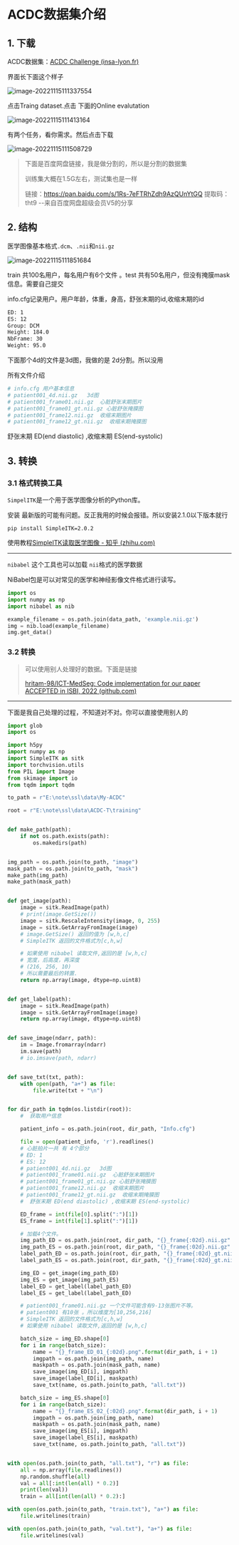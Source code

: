 # ACDC数据集介绍



## 1. 下载



ACDC数据集：[ACDC Challenge (insa-lyon.fr)](https://acdc.creatis.insa-lyon.fr/description/databases.html)

界面长下面这个样子

![image-20221115111337554](https://resource-joker.oss-cn-beijing.aliyuncs.com/picture/image-20221115111337554.png)

点击Traing dataset.点击 下面的Online evalutation

![image-20221115111413164](https://resource-joker.oss-cn-beijing.aliyuncs.com/picture/image-20221115111413164.png)

有两个任务，看你需求。然后点击下载

![image-20221115111508729](https://resource-joker.oss-cn-beijing.aliyuncs.com/picture/image-20221115111508729.png)



>下面是百度网盘链接，我是做分割的，所以是分割的数据集
>
>训练集大概在1.5G左右，测试集也是一样
>
>链接：https://pan.baidu.com/s/1Rs-7eFTRhZdh9AzQUnYtGQ 
>提取码：tht9 
>--来自百度网盘超级会员V5的分享

## 2. 结构

医学图像基本格式`.dcm`、`.nii`和`nii.gz`

![image-20221115111851684](https://resource-joker.oss-cn-beijing.aliyuncs.com/picture/image-20221115111851684.png)



train 共100名用户，每名用户有6个文件 。test 共有50名用户，但没有掩膜mask信息。需要自己提交

info.cfg记录用户。用户年龄，体重，身高，舒张末期的id,收缩末期的id

~~~bash
ED: 1
ES: 12
Group: DCM
Height: 184.0
NbFrame: 30
Weight: 95.0
~~~

下面那个4d的文件是3d图，我做的是 2d分割。所以没用

所有文件介绍

~~~bash
# info.cfg 用户基本信息
# patient001_4d.nii.gz   3d图
# patient001_frame01.nii.gz  心脏舒张末期图片
# patient001_frame01_gt.nii.gz 心脏舒张掩膜图
# patient001_frame12.nii.gz  收缩末期图片
# patient001_frame12_gt.nii.gz  收缩末期掩膜图
~~~

舒张末期 ED(end diastolic) ,收缩末期 ES(end-systolic)



## 3. 转换

### 3.1 格式转换工具

`SimpelITK`是一个用于医学图像分析的Python库。

安装 最新版的可能有问题。反正我用的时候会报错。所以安装2.1.0以下版本就行

~~~
pip install SimpleITK=2.0.2
~~~

使用教程[SimpleITK读取医学图像 - 知乎 (zhihu.com)](https://zhuanlan.zhihu.com/p/360556496)

----

`nibabel` 这个工具也可以加载 `nii`格式的医学数据

NiBabel包是可以对常见的医学和神经影像文件格式进行读写。

~~~python
import os
import numpy as np
import nibabel as nib

example_filename = os.path.join(data_path, 'example.nii.gz')
img = nib.load(example_filename)
img.get_data()
~~~





### 3.2 转换

> 可以使用别人处理好的数据。下面是链接
>
> [hritam-98/ICT-MedSeg: Code implementation for our paper ACCEPTED in ISBI, 2022 (github.com)](https://github.com/hritam-98/ICT-MedSeg)

----

下面是我自己处理的过程，不知道对不对。你可以直接使用别人的

~~~python
import glob
import os

import h5py
import numpy as np
import SimpleITK as sitk
import torchvision.utils
from PIL import Image
from skimage import io
from tqdm import tqdm

to_path = r"E:\note\ssl\data\My-ACDC"

root = r"E:\note\ssl\data\ACDC-T\training"


def make_path(path):
    if not os.path.exists(path):
        os.makedirs(path)


img_path = os.path.join(to_path, "image")
mask_path = os.path.join(to_path, "mask")
make_path(img_path)
make_path(mask_path)


def get_image(path):
    image = sitk.ReadImage(path)
    # print(image.GetSize())
    image = sitk.RescaleIntensity(image, 0, 255)
    image = sitk.GetArrayFromImage(image)
    # image.GetSize() 返回的值为 [w,h,c]
    # SimpleITK 返回的文件格式为[c,h,w]

    # 如果使用 nibabel 读取文件,返回的是 [w,h,c]
    # 宽度，后高度，再深度
    # (216, 256, 10)
    # 所以需要最后的转置.
    return np.array(image, dtype=np.uint8)


def get_label(path):
    image = sitk.ReadImage(path)
    image = sitk.GetArrayFromImage(image)
    return np.array(image, dtype=np.uint8)


def save_image(ndarr, path):
    im = Image.fromarray(ndarr)
    im.save(path)
    # io.imsave(path, ndarr)


def save_txt(txt, path):
    with open(path, "a+") as file:
        file.write(txt + "\n")


for dir_path in tqdm(os.listdir(root)):
    #  获取用户信息

    patient_info = os.path.join(root, dir_path, "Info.cfg")

    file = open(patient_info, 'r').readlines()
    # 心脏拍片一共 有 4个部分
    # ED: 1
    # ES: 12
    # patient001_4d.nii.gz   3d图
    # patient001_frame01.nii.gz  心脏舒张末期图片
    # patient001_frame01_gt.nii.gz 心脏舒张掩膜图
    # patient001_frame12.nii.gz  收缩末期图片
    # patient001_frame12_gt.nii.gz  收缩末期掩膜图
    #  舒张末期 ED(end diastolic) ,收缩末期 ES(end-systolic)

    ED_frame = int(file[0].split(":")[1])
    ES_frame = int(file[1].split(":")[1])

    # 加载4个文件。
    img_path_ED = os.path.join(root, dir_path, "{}_frame{:02d}.nii.gz".format(dir_path, ED_frame))
    img_path_ES = os.path.join(root, dir_path, "{}_frame{:02d}.nii.gz".format(dir_path, ES_frame))
    label_path_ED = os.path.join(root, dir_path, "{}_frame{:02d}_gt.nii.gz".format(dir_path, ED_frame))
    label_path_ES = os.path.join(root, dir_path, "{}_frame{:02d}_gt.nii.gz".format(dir_path, ES_frame))

    img_ED = get_image(img_path_ED)
    img_ES = get_image(img_path_ES)
    label_ED = get_label(label_path_ED)
    label_ES = get_label(label_path_ED)

    # patient001_frame01.nii.gz 一个文件可能含有9-13张图片不等。
    # patient001 有10张 。所以维度为[10,256,216]
    # SimpleITK 返回的文件格式为[c,h,w]
    # 如果使用 nibabel 读取文件,返回的是 [w,h,c]

    batch_size = img_ED.shape[0]
    for i in range(batch_size):
        name = "{}_frame_ED_01_{:02d}.png".format(dir_path, i + 1)
        imgpath = os.path.join(img_path, name)
        maskpath = os.path.join(mask_path, name)
        save_image(img_ED[i], imgpath)
        save_image(label_ED[i], maskpath)
        save_txt(name, os.path.join(to_path, "all.txt"))

    batch_size = img_ES.shape[0]
    for i in range(batch_size):
        name = "{}_frame_ES_02_{:02d}.png".format(dir_path, i + 1)
        imgpath = os.path.join(img_path, name)
        maskpath = os.path.join(mask_path, name)
        save_image(img_ES[i], imgpath)
        save_image(label_ES[i], maskpath)
        save_txt(name, os.path.join(to_path, "all.txt"))


with open(os.path.join(to_path, "all.txt"), "r") as file:
    all = np.array(file.readlines())
    np.random.shuffle(all)
    val = all[:int(len(all) * 0.2)]
    print(len(val))
    train = all[int(len(all) * 0.2):]

with open(os.path.join(to_path, "train.txt"), "a+") as file:
    file.writelines(train)

with open(os.path.join(to_path, "val.txt"), "a+") as file:
    file.writelines(val)

~~~



